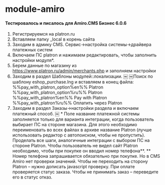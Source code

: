 # module-amiro

#### Тестировалось и писалось для Amiro.CMS Бизнес 6.0.6

1. Регистрируемся на platron.ru
2. Вставляем папку _local в корень сайта
3. Заходим в адмику CMS. Сервис->настройка системы->драйвера платежных систем
4. Включаем ПС platron и нажимаем редактировать, чтобы заполнить настройки модуля\*.
5. Берем данные по магазину из https://www.platron.ru/admin/merchants.php и заполняем настройки
6. Заходим в раздел Шаблоны модулей::локализации.
￼
￼Поиск по шаблону eshop_purchase.lng и вставляем в конец файла:
%%pay_with_platron_option%en%%
Platron
%%pay_with_platron_option%ru%%
Platron
%%pay_with_platron%en%%
Pay with Platron
%%pay_with_platron%ru%%
Оплатить через Platron
7. Заходим в раздел Заказы->настройки раздела и включаем платежный способ.
￼
\* Поле название платежной системы заполняется только для варианта интеграции, когда пользователь выбирает ПС на стороне магазина. Для этого необходимо переименовать во всех файлах в архиве название Platron (лучше использовать редактор с автопоиском, чтобы не пропустить). Проделать все шаги, аналогичные интеграции с выбором ПС на стороне Platron. Чтобы пользователь не видел сайт Platron необходимо, чтобы при покупке он вводил номер телефона\*\*.
\*\* Номер телефона запрашивается обязательно при покупке. Но в CMS Amiro нет проверки значений. Чтобы не переходить на сторону Platron – нужно дописать javascript проверку.
При оплате проверяется статус заказа. Чтобы не принимать заказ – переведите его в статус отказ.
